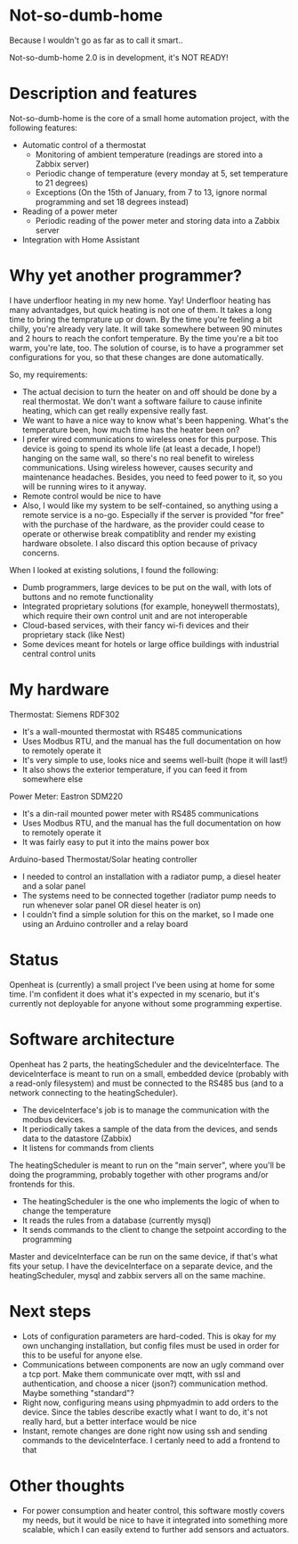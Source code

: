 # Not-so-dumb-home
Because I wouldn't go as far as to call it smart..

Not-so-dumb-home 2.0 is in development, it's NOT READY!

# Description and features
 Not-so-dumb-home is the core of a small home automation project, with the following features:
 - Automatic control of a thermostat
	- Monitoring of ambient temperature (readings are stored into a Zabbix server)
	- Periodic change of temperature (every monday at 5, set temperature to 21 degrees)
	- Exceptions (On the 15th of January, from 7 to 13, ignore normal programming and set 18 degrees instead)
 - Reading of a power meter
	- Periodic reading of the power meter and storing data into a Zabbix server
- Integration with Home Assistant

# Why yet another programmer?
I have underfloor heating in my new home. Yay!
Underfloor heating has many advantadges, but quick heating is not one of them. It takes a long time to bring the temprature up or down. By the time you're feeling a bit chilly, you're already very late. It will take somewhere between 90 minutes and 2 hours to reach the confort temperature. By the time you're a bit too warm, you're late, too. The solution of course, is to have a programmer set configurations for you, so that these changes are done automatically.

So, my requirements:
 - The actual decision to turn the heater on and off should be done by a real thermostat. We don't want a software failure to cause infinite heating, which can get really expensive really fast.
 - We want to have a nice way to know what's been happening. What's the temperature been, how much time has the heater been on?
 - I prefer wired communications to wireless ones for this purpose. This device is going to spend its whole life (at least a decade, I hope!) hanging on the same wall, so there's no real benefit to wireless communications. Using wireless however, causes security and maintenance headaches. Besides, you need to feed power to it, so you will be running wires to it anyway.
 - Remote control would be nice to have
 - Also, I would like my system to be self-contained, so anything using a remote service is a no-go. Especially if the server is provided "for free" with the purchase of the hardware, as the provider could cease to operate or otherwise break compatiblity and render my existing hardware obsolete. I also discard this option because of privacy concerns.

When I looked at existing solutions, I found the following:
 - Dumb programmers, large devices to be put on the wall, with lots of buttons and no remote functionality
 - Integrated proprietary solutions (for example, honeywell thermostats), which require their own control unit and are not interoperable
 - Cloud-based services, with their fancy wi-fi devices and their proprietary stack (like Nest)
 - Some devices meant for hotels or large office buildings with industrial central control units

# My hardware
Thermostat: Siemens RDF302
  - It's a wall-mounted thermostat with RS485 communications
  - Uses Modbus RTU, and the manual has the full documentation on how to remotely operate it
  - It's very simple to use, looks nice and seems well-built (hope it will last!)
  - It also shows the exterior temperature, if you can feed it from somewhere else

Power Meter: Eastron SDM220
  - It's a din-rail mounted power meter with RS485 communications
  - Uses Modbus RTU, and the manual has the full documentation on how to remotely operate it
  - It was fairly easy to put it into the mains power box

Arduino-based Thermostat/Solar heating controller
  - I needed to control an installation with a radiator pump, a diesel heater and a solar panel
  - The systems need to be connected together (radiator pump needs to run whenever solar panel OR diesel heater is on)
  - I couldn't find a simple solution for this on the market, so I made one using an Arduino controller and a relay board


# Status
Openheat is (currently) a small project I've been using at home for some time. I'm confident it does what it's expected in my scenario, but it's currently not deployable for anyone without some programming expertise.

# Software architecture
Openheat has 2 parts, the heatingScheduler and the deviceInterface.
The deviceInterface is meant to run on a small, embedded device (probably with a read-only filesystem) and must be connected to the RS485 bus (and to a network connecting to the heatingScheduler).
  - The deviceInterface's job is to manage the communication with the modbus devices.
  - It periodically takes a sample of the data from the devices, and sends data to the datastore (Zabbix)
  - It listens for commands from clients

The heatingScheduler is meant to run on the "main server", where you'll be doing the programming, probably together with other programs and/or frontends for this.
  - The heatingScheduler is the one who implements the logic of when to change the temperature
  - It reads the rules from a database (currently mysql)
  - It sends commands to the client to change the setpoint according to the programming

Master and deviceInterface can be run on the same device, if that's what fits your setup. I have the deviceInterface on a separate device, and the heatingScheduler, mysql and zabbix servers all on the same machine.

# Next steps
 - Lots of configuration parameters are hard-coded. This is okay for my own unchanging installation, but config files must be used in order for this to be useful for anyone else.
 - Communications between components are now an ugly command over a tcp port. Make them communicate over mqtt, with ssl and authentication, and choose a nicer (json?) communication method. Maybe something "standard"?
 - Right now, configuring means using phpmyadmin to add orders to the device. Since the tables describe exactly what I want to do, it's not really hard, but a better interface would be nice
 - Instant, remote changes are done right now using ssh and sending commands to the deviceInterface. I certanly need to add a frontend to that

# Other thoughts
 - For power consumption and heater control, this software mostly covers my needs, but it would be nice to have it integrated into something more scalable, which I can easily extend to further add sensors and actuators.
